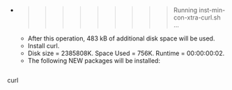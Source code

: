 * >>>>>>>>> Running inst-min-con-xtra-curl.sh ...
  * After this operation, 483 kB of additional disk space will be used.
  * Install curl.
  * Disk size = 2385808K. Space Used = 756K. Runtime = 00:00:00:02.
  * The following NEW packages will be installed:
  ```bash
curl
  ```
